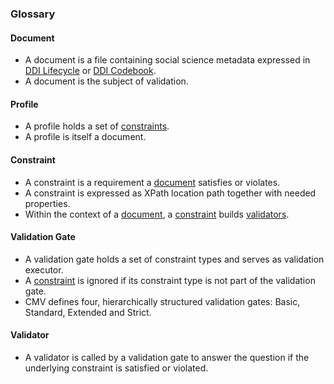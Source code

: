 ### Glossary

#### Document
* A document is a file containing social science metadata expressed in [DDI Lifecycle](https://ddialliance.org/explore-documentation) or [DDI Codebook](https://ddialliance.org/explore-documentation).
* A document is the subject of validation.

#### Profile
* A profile holds a set of [constraints](\#Constraint). 
* A profile is itself a document.

#### Constraint
* A constraint is a requirement a [document](\#Document) satisfies or violates. 
* A constraint is expressed as XPath location path together with needed properties.
* Within the context of a [document](\#Document), a [constraint](\#Constraint) builds [validators](\#Validator).      

#### Validation Gate
* A validation gate holds a set of constraint types and serves as validation executor. 
* A [constraint](\#Constraint) is ignored if its constraint type is not part of the validation gate. 
* CMV defines four, hierarchically structured validation gates: Basic, Standard, Extended and Strict.   

#### Validator
* A validator is called by a validation gate to answer the question if the underlying constraint is satisfied or violated.